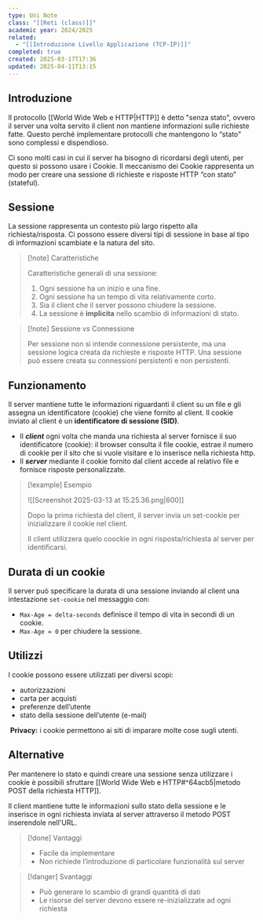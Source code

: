 ```yaml
---
type: Uni Note
class: "[[Reti (class)]]"
academic year: 2024/2025
related:
  - "[[Introduzione Livello Applicazione (TCP-IP)]]"
completed: true
created: 2025-03-17T17:36
updated: 2025-04-11T13:15
---
```

## Introduzione

Il protocollo [[World Wide Web e HTTP|HTTP]] è detto "senza stato", ovvero il server una volta servito il client non mantiene informazioni sulle richieste fatte. Questo perché implementare protocolli che mantengono lo “stato” sono complessi e dispendioso.

Ci sono molti casi in cui il server ha bisogno di ricordarsi degli utenti, per questo si possono usare i Cookie. Il meccanismo dei Cookie rappresenta un modo per creare una sessione di richieste e risposte HTTP “con stato” (stateful).

## Sessione

La sessione rappresenta un contesto più largo rispetto alla richiesta/risposta. Ci possono essere diversi tipi di sessione in base al tipo di informazioni scambiate e la natura del sito.

>[!note] Caratteristiche
>
>Caratteristiche generali di una sessione:
>
>1. Ogni sessione ha un inizio e una fine.
>2.  Ogni sessione ha un tempo di vita relativamente corto. 
>3. Sia il client che il server possono chiudere la sessione. 
>4. La sessione è **implicita** nello scambio di informazioni di stato.

>[!note] Sessione vs Connessione
>
>Per sessione non si intende connessione persistente, ma una sessione logica creata da richieste e risposte HTTP. Una sessione può essere creata su connessioni persistenti e non persistenti.

## Funzionamento

Il server mantiene tutte le informazioni riguardanti il client su un file e gli assegna un identificatore (cookie) che viene fornito al client. Il cookie inviato al client è un **identificatore di sessione (SID)**.

- Il ***client*** ogni volta che manda una richiesta al server fornisce il suo identificatore (cookie): il browser consulta il file cookie, estrae il numero di cookie per il sito che si vuole visitare e lo inserisce nella richiesta http. 
- Il ***server*** mediante il cookie fornito dal client accede al relativo file e fornisce risposte personalizzate.

>[!example] Esempio
>
>![[Screenshot 2025-03-13 at 15.25.36.png|600]]
>
>Dopo la prima richiesta del client, il server invia un set-cookie per inizializzare il cookie nel client.
>
>Il client utilizzera quelo coockie in ogni risposta/richiesta al server per identificarsi.
>

## Durata di un cookie

Il server può specificare la durata di una sessione inviando al client una intestazione `set-cookie` nel messaggio con:
- `Max-Age = delta-seconds` definisce il tempo di vita in secondi di un cookie.
- `Max-Age = 0` per chiudere la sessione.

## Utilizzi 

I cookie possono essere utilizzati per diversi scopi:
- autorizzazioni
- carta per acquisti
- preferenze dell’utente
- stato della sessione dell’utente (e-mail)

 **Privacy:** i cookie permettono ai siti di imparare molte cose sugli utenti.

## Alternative

Per mantenere lo stato e quindi creare una sessione senza utilizzare i cookie è possibili sfruttare [[World Wide Web e HTTP#^64acb5|metodo POST della richiesta HTTP]].

Il client mantiene tutte le informazioni sullo stato della sessione e le inserisce in ogni richiesta inviata al server attraverso il metodo POST inserendole nell'URL.

>[!done] Vantaggi
>- Facile da implementare
>- Non richiede l’introduzione di particolare funzionalità sul server

>[!danger] Svantaggi
>
>- Può generare lo scambio di grandi quantità di dati
>- Le risorse del server devono essere re-inizializzate ad ogni richiesta
